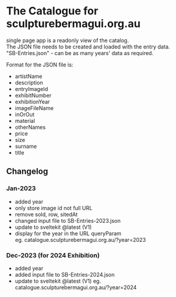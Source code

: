 # The Catalogue for sculpturebermagui.org.au

single page app is a readonly view of the catalog.  
The JSON file needs to be created and loaded with the entry data.  
"SB-Entries.json" - can be as many years' data as required.

Format for the JSON file is:

- artistName
- description
- entryImageId
- exhibitNumber
- exhibitionYear
- imageFileName
- inOrOut
- material
- otherNames
- price
- size
- surname
- title

## Changelog

### Jan-2023

- added year
- only store image id not full URL
- remove sold, row, sitedAt
- changed input file to SB-Entries-2023.json
- update to sveltekit @latest (V1)
- display for the year in the URL queryParam  
  eg. catalogue.sculpturebermagui.org.au/?year=2023

### Dec-2023 (for 2024 Exhibition)

- added year
- added input file to SB-Entries-2024.json
- update to sveltekit @latest (V1)
  eg. catalogue.sculpturebermagui.org.au/?year=2024
